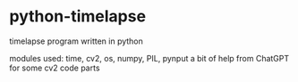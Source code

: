 # python-timelapse
timelapse program written in python

modules used: time, cv2, os, numpy, PIL, pynput
a bit of help from ChatGPT for some cv2 code parts
